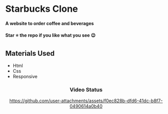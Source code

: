 <div><h1>Starbucks Clone</h1></div>
<h4>A website to order coffee and beverages</h4>
 <h4>Star ⭐ the repo if you like what you see 😉 </h4>
 <div>
 <h2>Materials Used</h2>
 <ul>
   <li>Html</li>
   <li>Css</li>
   <li>Responsive</li>
 </ul>  
 </di>
 

<div align='center'><h3>Video Status</h3></div>
<div align='center'>

https://github.com/user-attachments/assets/f0ec828b-dfd6-41dc-b8f7-0490614a0b40


</div>
